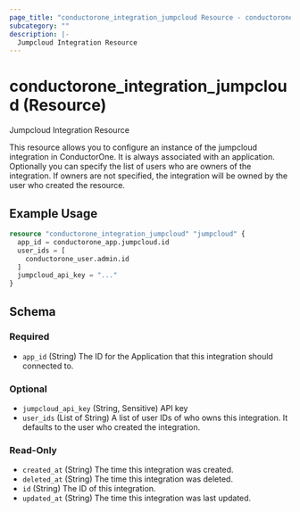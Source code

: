 ```yaml
---
page_title: "conductorone_integration_jumpcloud Resource - conductorone"
subcategory: ""
description: |-
  Jumpcloud Integration Resource
---
```


# conductorone_integration_jumpcloud (Resource)

Jumpcloud Integration Resource

This resource allows you to configure an instance of the jumpcloud integration in ConductorOne.
It is always associated with an application. Optionally you can specify the list of users who are owners of the integration.
If owners are not specified, the integration will be owned by the user who created the resource.

## Example Usage

```terraform
resource "conductorone_integration_jumpcloud" "jumpcloud" {
  app_id = conductorone_app.jumpcloud.id
  user_ids = [
    conductorone_user.admin.id
  ]
  jumpcloud_api_key = "..."
}
```

<!-- schema generated by tfplugindocs -->
## Schema

### Required

- `app_id` (String) The ID for the Application that this integration should connected to.

### Optional

- `jumpcloud_api_key` (String, Sensitive) API key
- `user_ids` (List of String) A list of user IDs of who owns this integration. It defaults to the user who created the integration.

### Read-Only

- `created_at` (String) The time this integration was created.
- `deleted_at` (String) The time this integration was deleted.
- `id` (String) The ID of this integration.
- `updated_at` (String) The time this integration was last updated.
